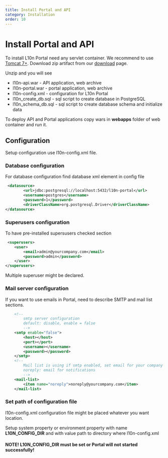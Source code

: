 ```yaml
---
title: Install Portal and API
category: Installation
order: 10
---
```


# Install Portal and API

To install L10n Portal need any servlet container. We recommend to use [Tomcat 7+](https://tomcat.apache.org/download-70.cgi).
Download zip artifact from our [download]({{site.baseurl}}/download) page.

Unzip and you will see

* l10n-api.war - API application, web archive
* l10n-portal.war - portal application, web archive
* l10n-config.xml - configuration for L10n Portal
* l10n_create_db.sql - sql script to create database in PostgreSQL
* l10n_schema_db.sql - sql script to create database schema and initialize data

To deploy API and Portal applications copy wars in **webapps** folder
of web container and run it.

## Configuration

Setup configuration use l10n-config.xml file.

### Database configuration
For database configuration find database xml element in config file

```xml
 <datasource>
        <url>jdbc:postgresql://localhost:5432/l10n-portal</url>
        <username>postgres</username>
        <password>1</password>
        <driverClassName>org.postgresql.Driver</driverClassName>
</datasource>
```

### Superusers configuration

To have pre-installed supersusers checked section

```xml
 <superusers>
    <user>
        <email>admin@yourcompany.com</email>
        <password>admin</password>
    </user>
</superusers>
```

Multiple superuser might be declared.

### Mail server configuration

If you want to use emails in Portal, need to describe SMTP and mail list sections.

```xml
    <!--
        smtp server configuration
        default: disable, enable = false
        -->
    <smtp enable="false">
        <host></host>
        <port></port>
        <username></username>
        <password></password>
    </smtp>
    <!--
        Mail list is using if smtp enabled, set email for your company here
        noreply: email for notifications
        -->
    <mail-list>
        <item name="noreply">noreply@yourcompany.com</item>
    </mail-list>
```

### Set path of configuration file

l10n-config.xml configuration file might be placed whatever you want location.

Setup system property or environment property with name **L10N_CONFIG_DIR** and with value
path to directory where l10n-config.xml

#### NOTE! L10N_CONFIG_DIR must be set or Portal will not started successfully!


